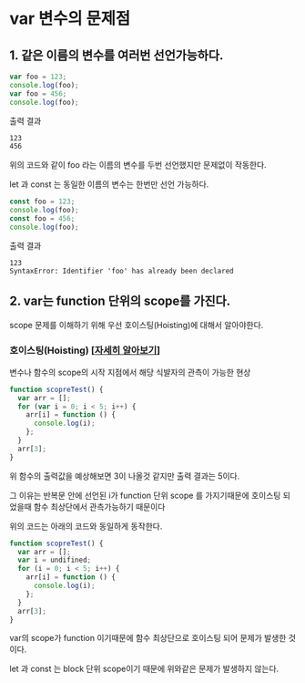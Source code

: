 # var 변수의 문제점

## 1. 같은 이름의 변수를 여러번 선언가능하다.

```js
var foo = 123;
console.log(foo);
var foo = 456;
console.log(foo);
```

출력 결과

```bash
123
456
```

위의 코드와 같이 foo 라는 이름의 변수를 두번 선언했지만 문제없이 작동한다.

let 과 const 는 동일한 이름의 변수는 한번만 선언 가능하다.

```js
const foo = 123;
console.log(foo);
const foo = 456;
console.log(foo);
```

출력 결과

```
123
SyntaxError: Identifier 'foo' has already been declared
```

## 2. var는 function 단위의 scope를 가진다.

scope 문제를 이해하기 위해 우선 호이스팅(Hoisting)에 대해서 알아야한다.

### 호이스팅(Hoisting) [[자세히 알아보기](<호이스팅(Hoisting).md>)]

변수나 함수의 scope의 시작 지점에서 해당 식뱔자의 관측이 가능한 현상

```js
function scopreTest() {
  var arr = [];
  for (var i = 0; i < 5; i++) {
    arr[i] = function () {
      console.log(i);
    };
  }
  arr[3];
}
```

위 함수의 출력값을 예상해보면 3이 나올것 같지만 출력 결과는 5이다.

그 이유는 반복문 안에 선언된 i가 function 단위 scope 를 가지기때문에 호이스팅 되었을때 함수 최상단에서 관측가능하기 때문이다

위의 코드는 아래의 코드와 동일하게 동작한다.

```js
function scopreTest() {
  var arr = [];
  var i = undifined;
  for (i = 0; i < 5; i++) {
    arr[i] = function () {
      console.log(i);
    };
  }
  arr[3];
}
```

var의 scope가 function 이기때문에 함수 최상단으로 호이스팅 되어 문제가 발생한 것이다.

let 과 const 는 block 단위 scope이기 때문에 위와같은 문제가 발생하지 않는다.
